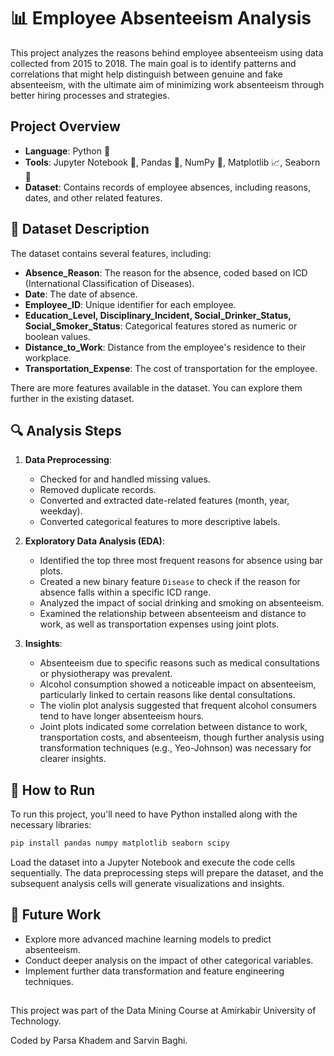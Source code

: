 # 📊 Employee Absenteeism Analysis

This project analyzes the reasons behind employee absenteeism using data collected from 2015 to 2018. The main goal is to identify patterns and correlations that might help distinguish between genuine and fake absenteeism, with the ultimate aim of minimizing work absenteeism through better hiring processes and strategies.

## Project Overview

- **Language**: Python 🐍
- **Tools**: Jupyter Notebook 📒, Pandas 🐼, NumPy 🔢, Matplotlib 📈, Seaborn 🌊
- **Dataset**: Contains records of employee absences, including reasons, dates, and other related features.

## 📁 Dataset Description

The dataset contains several features, including:
- **Absence_Reason**: The reason for the absence, coded based on ICD (International Classification of Diseases).
- **Date**: The date of absence.
- **Employee_ID**: Unique identifier for each employee.
- **Education_Level, Disciplinary_Incident, Social_Drinker_Status, Social_Smoker_Status**: Categorical features stored as numeric or boolean values.
- **Distance_to_Work**: Distance from the employee's residence to their workplace.
- **Transportation_Expense**: The cost of transportation for the employee.
  
There are more features available in the dataset. You can explore them further in the existing dataset.

## 🔍 Analysis Steps

1. **Data Preprocessing**:
    - Checked for and handled missing values.
    - Removed duplicate records.
    - Converted and extracted date-related features (month, year, weekday).
    - Converted categorical features to more descriptive labels.
    
2. **Exploratory Data Analysis (EDA)**:
    - Identified the top three most frequent reasons for absence using bar plots.
    - Created a new binary feature `Disease` to check if the reason for absence falls within a specific ICD range.
    - Analyzed the impact of social drinking and smoking on absenteeism.
    - Examined the relationship between absenteeism and distance to work, as well as transportation expenses using joint plots.

3. **Insights**:
    - Absenteeism due to specific reasons such as medical consultations or physiotherapy was prevalent.
    - Alcohol consumption showed a noticeable impact on absenteeism, particularly linked to certain reasons like dental consultations.
    - The violin plot analysis suggested that frequent alcohol consumers tend to have longer absenteeism hours.
    - Joint plots indicated some correlation between distance to work, transportation costs, and absenteeism, though further analysis using transformation techniques (e.g., Yeo-Johnson) was necessary for clearer insights.

## 🚀 How to Run

To run this project, you'll need to have Python installed along with the necessary libraries:

```bash
pip install pandas numpy matplotlib seaborn scipy
```

Load the dataset into a Jupyter Notebook and execute the code cells sequentially. The data preprocessing steps will prepare the dataset, and the subsequent analysis cells will generate visualizations and insights.

## 🔮 Future Work
- Explore more advanced machine learning models to predict absenteeism.
- Conduct deeper analysis on the impact of other categorical variables.
- Implement further data transformation and feature engineering techniques.

##

This project was part of the Data Mining Course at Amirkabir University of Technology.

Coded by Parsa Khadem and Sarvin Baghi.

